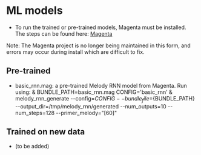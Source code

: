 # ML models
- To run the trained or pre-trained models, Magenta must be installed. The steps can be found here: [Magenta](http://https://github.com/magenta/magenta/blob/main/README.md "Magenta")

Note: The Magenta project is no longer being maintained in this form, and errors may occur during install which are difficult to fix.

## Pre-trained
- basic_rnn.mag: a pre-trained Melody RNN model from Magenta.
		Run using:
		& BUNDLE_PATH=basic_rnn.mag CONFIG='basic_rnn'
		& melody_rnn_generate --config=${CONFIG} --bundle_file=${BUNDLE_PATH} --output_dir=/tmp/melody_rnn/generated --num_outputs=10 --num_steps=128 --primer_melody="[60]"


## Trained on new data
- (to be added)
